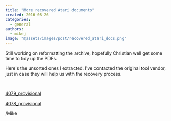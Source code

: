 ```yaml
---
title: "More recovered Atari documents"
created: 2016-08-26
categories: 
  - general
authors: 
  - mikej
image: "@assets/images/post/recovered_atari_docs.png"
---
```


Still working on reformatting the archive, hopefully Christian well get some time to tidy up the PDFs.

Here's the unsorted ones I extracted. I've contacted the original tool vendor, just in case they will help us with the recovery process.

 

[4079\_provisional](assets/4079_provisional.pdf)

[4078\_provisional](assets/4078_provisional.pdf)

/Mike
